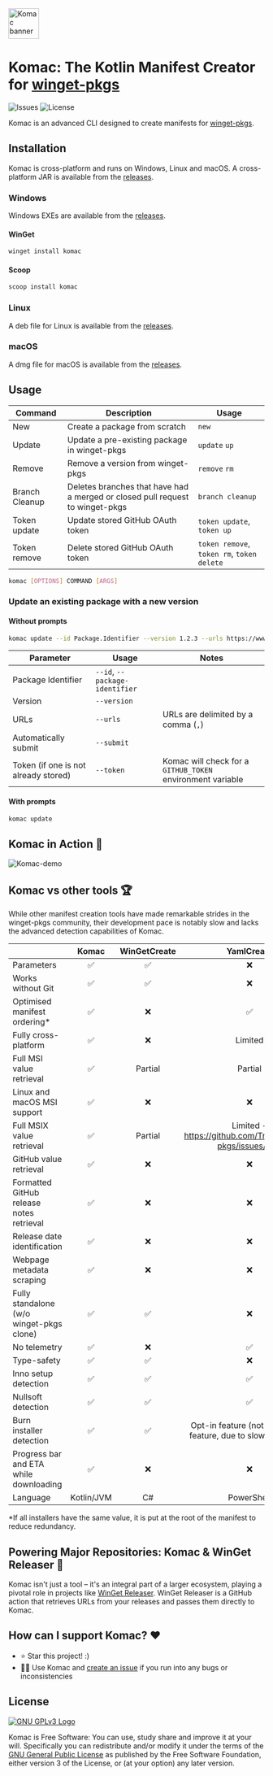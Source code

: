 <img src="https://user-images.githubusercontent.com/74878137/217098245-7aa8957b-b34e-4cba-b822-ca7a2448c3b7.svg" alt="Komac banner" height="60" />

# Komac: The Kotlin Manifest Creator for [winget-pkgs](https://github.com/microsoft/winget-pkgs)

![Issues](https://img.shields.io/github/issues/russellbanks/Komac)
![License](https://img.shields.io/github/license/russellbanks/Komac)

Komac is an advanced CLI designed to create manifests for [winget-pkgs](https://github.com/microsoft/winget-pkgs).

## Installation

Komac is cross-platform and runs on Windows, Linux and macOS. A cross-platform JAR is available from
the [releases](https://github.com/russellbanks/Komac/releases).

### Windows

Windows EXEs are available from the [releases](https://github.com/russellbanks/Komac/releases).

#### WinGet

```bash
winget install komac
```

#### Scoop

```bash
scoop install komac
```

### Linux

A deb file for Linux is available from the [releases](https://github.com/russellbanks/Komac/releases).

### macOS

A dmg file for macOS is available from the [releases](https://github.com/russellbanks/Komac/releases).

## Usage

| Command        | Description                                                                   | Usage                                      |
|----------------|-------------------------------------------------------------------------------|--------------------------------------------|
| New            | Create a package from scratch                                                 | `new`                                      |
| Update         | Update a pre-existing package in winget-pkgs                                  | `update` `up`                              |
| Remove         | Remove a version from winget-pkgs                                             | `remove` `rm`                              |
| Branch Cleanup | Deletes branches that have had a merged or closed pull request to winget-pkgs | `branch cleanup`                           |
| Token update   | Update stored GitHub OAuth token                                              | `token update`, `token up`                 |
| Token remove   | Delete stored GitHub OAuth token                                              | `token remove`, `token rm`, `token delete` |

```bash
komac [OPTIONS] COMMAND [ARGS]
```

### Update an existing package with a new version

#### Without prompts

```bash
komac update --id Package.Identifier --version 1.2.3 --urls https://www.firstUrl.com,https://www.secondUrl.com --submit
```

| Parameter                            | Usage                          | Notes                                                      |
|--------------------------------------|--------------------------------|------------------------------------------------------------|
| Package Identifier                   | `--id`, `--package-identifier` |                                                            |
| Version                              | `--version`                    |                                                            |
| URLs                                 | `--urls`                       | URLs are delimited by a comma (`,`)                        |
| Automatically submit                 | `--submit`                     |                                                            |
| Token (if one is not already stored) | `--token`                      | Komac will check for a `GITHUB_TOKEN` environment variable |

#### With prompts

```bash
komac update
```

## Komac in Action 🎥

![Komac-demo](https://user-images.githubusercontent.com/74878137/216784291-de2d5dc8-d6f9-4bde-a059-7a1382c3940b.gif)

## Komac vs other tools 🏆

While other manifest creation tools have made remarkable strides in the winget-pkgs community, their development pace is
notably slow and lacks the advanced detection capabilities of Komac.

|                                          |   Komac    | WinGetCreate |                           YamlCreate                           |
|------------------------------------------|:----------:|:------------:|:--------------------------------------------------------------:|
| Parameters                               |     ✅      |      ✅       |                               ❌                                |
| Works without Git                        |     ✅      |      ✅       |                               ❌                                |
| Optimised manifest ordering*             |     ✅      |      ❌       |                               ✅                                |
| Fully cross-platform                     |     ✅      |      ❌       |                            Limited                             |
| Full MSI value retrieval                 |     ✅      |   Partial    |                            Partial                             |
| Linux and macOS MSI support              |     ✅      |      ❌       |                               ❌                                |
| Full MSIX value retrieval                |     ✅      |   Partial    |   Limited - https://github.com/Trenly/winget-pkgs/issues/180   |
| GitHub value retrieval                   |     ✅      |      ❌       |                               ❌                                |
| Formatted GitHub release notes retrieval |     ✅      |      ❌       |                               ❌                                |
| Release date identification              |     ✅      |      ❌       |                               ❌                                |
| Webpage metadata scraping                |     ✅      |      ❌       |                               ❌                                |
| Fully standalone (w/o winget-pkgs clone) |     ✅      |      ✅       |                               ❌                                |
| No telemetry                             |     ✅      |      ❌       |                               ✅                                |
| Type-safety                              |     ✅      |      ✅       |                               ❌                                |
| Inno setup detection                     |     ✅      |      ✅       |                               ✅                                |
| Nullsoft detection                       |     ✅      |      ✅       |                               ✅                                |
| Burn installer detection                 |     ✅      |      ✅       | Opt-in feature (not enabled by feature, due to slow processing |
| Progress bar and ETA while downloading   |     ✅      |      ❌       |                               ❌                                |
| Language                                 | Kotlin/JVM |      C#      |                           PowerShell                           |

*If all installers have the same value, it is put at the root of the manifest to reduce redundancy.

## Powering Major Repositories: Komac & WinGet Releaser 🌟

Komac isn't just a tool – it's an integral part of a larger ecosystem, playing a pivotal role in projects
like [WinGet Releaser](https://github.com/vedantmgoyal2009/winget-releaser). WinGet Releaser is a GitHub action that
retrieves URLs from your releases and passes them directly to Komac.

## How can I support Komac? ❤️

- ⭐ Star this project! :)
- 🧑‍💻 Use Komac and [create an issue](https://github.com/russellbanks/Komac/issues/new) if you run into any bugs or
  inconsistencies

## License

[![GNU GPLv3 Logo](https://www.gnu.org/graphics/gplv3-127x51.png)](http://www.gnu.org/licenses/gpl-3.0.en.html)

Komac is Free Software: You can use, study share and improve it at your will. Specifically you can redistribute and/or
modify it under the terms of the [GNU General Public License](http://www.gnu.org/licenses/gpl-3.0.en.html) as published
by the Free Software Foundation, either version 3 of the License, or (at your option) any later version.
